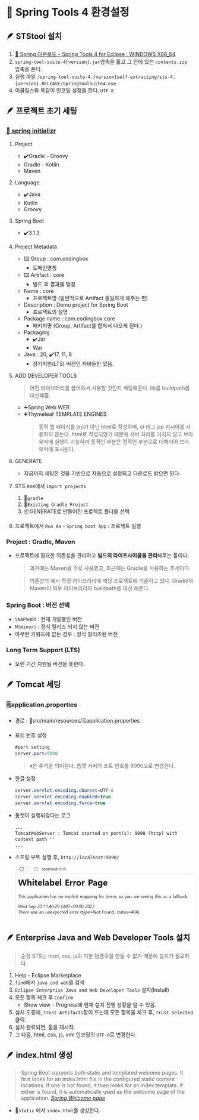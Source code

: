 # 📌 Spring Tools 4 환경설정

## 🪶 STStool 설치
1. [🌿 Spring 다운로드 - Spring Tools 4 for Eclipse : WINDOWS X86_64](https://spring.io/tools)
1. `spring-tool-suite-4{version}.jar`압축을 풀고 그 안에 있는 `contents.zip` 압축을 푼다.
1. 실행 파일 `/spring-tool-suite-4.{version}self-extracting/sts-4.{version}.RELEASE/SpringToolSuite4.exe`
1. 이클립스와 똑같이 인코딩 설정을 한다. `UTF-8`

## 🪶 프로젝트 초기 세팅

### [🌿 spring initializr](https://start.spring.io/)
1. Project
    - ✔️Gradle - Groovy
    - Gradle - Kotlin
    - Maven
1. Language
    - ✔️Java
    - Kotlin
    - Groovy
1. Spring Boot
    - ✔️3.1.3
1. Project Metadata
    - ⌨️ Group : com.codingbox
        - 도메인명칭
    - ⌨️ Artifact : core
        - 빌드 후 결과물 명칭
    - Name : core
        - 프로젝트명 (일반적으로 Artifact 동일하게 해주는 편)
    - Description : Demo project for Spring Boot
        - 프로젝트의 설명
    - Package name : com.codingbox.core
        - 패키지명 (Group, Artifact를 합쳐서 나오게 된다.)
    - Packaging :
        - ✔️Jar
        - War
    - Java : 20, ✔️17, 11, 8
        - 장기지원(LTS) 버전인 자바들만 있음.

1. ADD DEVELOPER TOOLS
    > 어떤 라이브러리를 끌어와서 사용할 것인지 세팅해준다. lib를 buildpath를 대신해줌.
    - ➕Spring Web WEB
    - ➕Thymeleaf TEMPLATE ENGINES
        > 동적 웹 페이지를 jsp가 아닌 html로 작성하며, el 태그 jsp 지시어를 사용하지 않는다. html로 작성되었기 때문에 서버 처리를 거치지 않고 브라우저에 실행이 가능하며 동적인 부분은 정적인 부분으로 대체되어 브라우저에 표시된다.

1. GENERATE
    - 지금까지 세팅한 것을 기반으로 자동으로 설정되고 다운로드 받으면 된다.

1. STS.exe에서 `import projects`
    1. 📁`gradle`
    1. 🐘`Existing Gradle Project`
    3. 📦GENERATE로 만들어진 프로젝트 폴더를 선택

1. 프로젝트에서 `Run As` - `Spring boot App` : 프로젝트 실행

### Project : Gradle, Maven

- 프로젝트에 필요한 의존성을 관리하고 **빌드의 라이프사이클을 관리**해주는 툴이다.
    > 과거에는 Maven을 주로 사용했고, 최근에는 Gradle을 사용하는 추세이다.

    > 의존성의 예시 특정 라이브러리에 해당 프로젝트에 의존하고 있다. Gradle와 Maven이 외부 라이브러리의 buildpath를 대신 해준다.

### Spring Boot : 버전 선택
- `SNAPSHOT` : 현재 개발중인 버전
- `M(minor)` : 정식 릴리즈 되지 않는 버전
- 아무런 키워드에 없는 경우 : 정식 릴리즈된 버전

### Long Term Support (LTS)
- 오랜 기간 지원될 버전을 뜻한다.

## 🪶 Tomcat 세팅

### 🗒️application.properties
- 경로 : 📁src/main/resources/🗒️application.properties
- 포트 번호 설정
    ```java
    #port setting
    server.port=9090
    ```
    > `#`은 주석을 의미한다. 톰캣 서버의 포트 번호를 9090으로 변경한다.
- 한글 설정
    ```java
    server.servlet.encoding.charset=UTF-8
    server.servlet.encoding.enabled=true
    server.servlet.encoding.force=true
    ```
- 톰캣이 실행되었다는 로그
    ```log
    ...
    TomcatWebServer : Tomcat started on port(s): 9090 (http) with context path ''
    ...
    ```
- 스프링 부트 실행 후, `http://localhost:9090/`

    ![page](/md/day01/img/localhost9090.jpg)

## 🪶 Enterprise Java and Web Developer Tools 설치
> 순정 STS는 html, css, js의 기본 탬플릿을 만들 수 없기 때문에 설치가 필요하다.
1. Help - Eclipse Marketplace
1. `find`에서 `java and web`를 검색
1. `Eclipse Enterprise Java and Web Developer Tools` 설치(Install)
1. 모든 항목 체크 후 `Confirm`
    - Show view - Progress에 현재 설치 진행 상황을 알 수 있음.
1. 설치 도중에, `Trust Artifacts`창이 뜨는데 모든 항목을 체크 후, `Trust Selected` 클릭.
1. 설치 완료되면, 툴을 재시작.
1. 그 다음, html, css, js, xml 인코딩의 `UTF-8`로 변경한다.

## 🪶 index.html 생성
> Spring Boot supports both static and templated welcome pages. It first looks for an index.html file in the configured static content locations. If one is not found, it then looks for an index template. If either is found, it is automatically used as the welcome page of the application. [*Spring Welcome page*](https://docs.spring.io/spring-boot/docs/current/reference/html/web.html#web.servlet.spring-mvc.welcome-page)
- 📁`static` 에서 `index.html`를 생성한다.